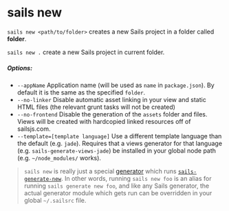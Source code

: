 # sails new

`sails new <path/to/folder>` creates a new Sails project in a folder called **folder**.

`sails new .` create a new Sails project in current folder.

##### Options:

  * `--appName` Application name (will be used as `name` in `package.json`). By default it is the same as the specified `folder`.
  * `--no-linker` Disable automatic asset linking in your view and static HTML files (the relevant grunt tasks will not be created)
  * `--no-frontend` Disable the generation of the `assets` folder and files. Views will be created with hardcopied linked resources  off of sailsjs.com.
  * `--template=[template language]` Use a different template language than the default (e.g. `jade`).  Requires that a views generator for that language (e.g. `sails-generate-views-jade`) be installed in your global node path (e.g. `~/node_modules/` works).

> `sails new` is really just a special [generator](http://sailsjs.com/documentation/concepts/extending-sails/Generators) which runs [`sails-generate-new`](http://github.com/balderdashy/sails-generate-new).  In other words, running `sails new foo` is an alias for running `sails generate new foo`, and like any Sails generator, the actual generator module which gets run can be overridden in your global `~/.sailsrc` file.



<docmeta name="displayName" value="sails new">
<docmeta name="pageType" value="command">
